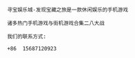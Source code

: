         寻宝娱乐城-发现宝藏之旅是一款休闲娱乐的手机游戏
        
        诸多热门手机游戏与街机游戏合集二八大战
        
        我们的联系方式: 
        
        +86  15687120923
